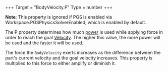 +++
Target = "BodyVelocity.P"
Type = number
+++

**Note**: This property is ignored if PGS is enabled via Workspace.PGSPhysicsSolverEnabled, which is enabled by default.The P property determines how much [power](https://en.wikipedia.org/wiki/Power_(physics)) is used while applying force in order to reach the goal [Velocity](https://developer.roblox.com/api-reference/property/BodyVelocity/Velocity). The higher this value, the more power will be used and the faster it will be used.The force the `BodyVelocity` exerts increases as the difference between the part's current velocity and the goal velocity increases. This property is multiplied to this force to either amplify or diminish it.